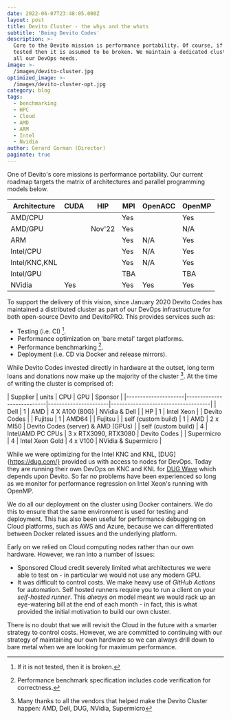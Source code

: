 ```yaml
---
date: 2022-06-07T23:48:05.000Z
layout: post
title: Devito Cluster - the whys and the whats
subtitle: 'Being Devito Codes'
description: >-
  Core to the Devito mission is performance portability. Of course, if it is not
  tested then it is assumed to be broken. We maintain a dedicated cluster for
  all our DevOps needs.
image: >-
  /images/devito-cluster.jpg
optimized_image: >-
  /images/devito-cluster-opt.jpg
category: blog
tags:
  - benchmarking
  - HPC
  - Cloud
  - AMD
  - ARM
  - Intel
  - Nvidia
author: Gerard Gorman (Director)
paginate: true
---
```


One of Devito's core missions is performance portability. Our current roadmap
targets the matrix of architectures and parallel programming models below.

| Architecture  | CUDA     | HIP             | MPI        | OpenACC    | OpenMP     |
|---------------|----------|-----------------|------------|------------|------------|
| AMD/CPU       |          |                 | Yes        |            | Yes        |
| AMD/GPU       |          | Nov'22          | Yes        |            | N/A        |
| ARM           |          |                 | Yes        | N/A        | Yes        |
| Intel/CPU     |          |                 | Yes        | N/A        | Yes        |
| Intel/KNC,KNL |          |                 | Yes        | N/A        | Yes        |
| Intel/GPU     |          |                 | TBA        |            | TBA        |
| NVidia        | Yes      |                 | Yes        | Yes        | Yes        |

To support the delivery of this vision, since January 2020 Devito Codes has
maintained a distributed cluster as part of our DevOps infrastructure for both
open-source Devito and DevitoPRO. This provides services such as:

* Testing (i.e. CI) [^1].
* Performance optimization on 'bare metal' target platforms.
* Performance benchmarking [^2].
* Deployment (i.e. CD via Docker and release mirrors).

While Devito Codes invested directly in hardware at the outset, long term loans
and donations now make up the majority of the cluster [^3]. At the time of
writing the cluster is comprised of:

| Supplier            | units | CPU               | GPU                  | Sponsor                            |
|---------------------|---------------------------|----------------------|------------------------------------|
| Dell                | 1     | AMD               | 4 X A100 (80G)       | NVidia & Dell                      |
| HP                  | 1     | Intel Xeon        |                      | Devito Codes                       |
| Fujitsu             | 1     | AMD64             |                      | Fujitsu                            |
| self (custom build) | 1     | AMD               | 2 x MI50             | Devito Codes (server) & AMD (GPUs) |
| self (custom build) | 4     | Intel/AMD PC CPUs | 3 x RTX3090, RTX3080 | Devito Codes                       |
| Supermicro          | 4     | Intel Xeon Gold   | 4 x V100             | NVidia & Supermicro                |


While we were optimizing for the Intel KNC and KNL, [DUG]{https://dug.com/}
provided us with access to nodes for DevOps. Today they are running their own
DevOps on KNC and KNL for [DUG
Wave](https://dug.com/geoscience-services/full-waveform-inversion-fwi/) which
depends upon Devito. So far no problems have been experienced so long as we
monitor for performance regression on Intel Xeon's running with OpenMP.

We do all our deployment on the cluster using Docker containers. We do this to
ensure that the same environment is used for testing and deployment. This has
also been useful for performance debugging on Cloud platforms, such as AWS and
Azure, because we can differentiated between Docker related issues and the
underlying platform.

Early on we relied on Cloud computing nodes rather than our own hardware. However, we ran into a number of issues:

* Sponsored Cloud credit severely limited what architectures we were able to test on - in particular we would not use any modern GPU.
* It was difficult to control costs. We make heavy use of _GitHub Actions_ for automation. Self hosted runners require you to run a client on your _self-hosted runner_. This _always on_ model meant we would rack up an eye-watering bill at the end of each month - in fact, this is what provided the initial motivation to build our own cluster.

There is no doubt that we will revisit the Cloud in the future with a smarter
strategy to control costs. However, we are committed to continuing with our
strategy of maintaining our own hardware so we can always drill down to bare
metal when we are looking for maximum performance.

[^1]: If it is not tested, then it is broken. 

[^2]: Performance benchmark specification includes code verification for correctness.

[^3]: Many thanks to all the vendors that helped make the Devito Cluster happen: AMD, Dell, DUG, NVidia, Supermicro